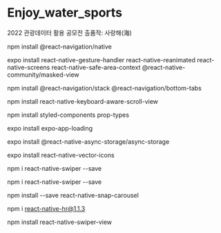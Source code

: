 # Enjoy_water_sports

2022 관광데이터 활용 공모전 출품작: 사랑해(海)

npm install @react-navigation/native

expo install react-native-gesture-handler react-native-reanimated react-native-screens react-native-safe-area-context @react-native-community/masked-view

npm install @react-navigation/stack @react-navigation/bottom-tabs

npm install react-native-keyboard-aware-scroll-view

npm install styled-components prop-types

expo install expo-app-loading

expo install @react-native-async-storage/async-storage

expo install react-native-vector-icons

npm i react-native-swiper --save

npm i react-native-swiper --save

npm install --save react-native-snap-carousel

npm i react-native-hr@1.1.3

npm install react-native-swiper-view
